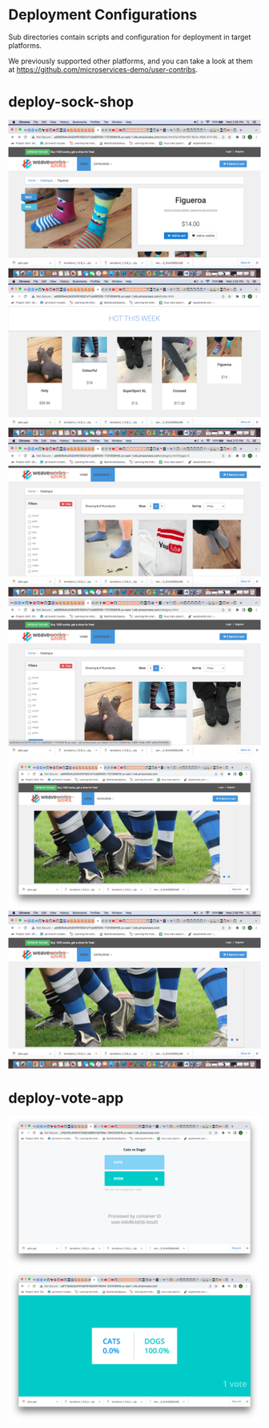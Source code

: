 # Deployment Configurations

Sub directories contain scripts and configuration for deployment in target platforms. 

We previously supported other platforms, and you can take a look at them at https://github.com/microservices-demo/user-contribs.
# deploy-sock-shop
![sock](./sock.png)  
![sock](./sock1.png)
![sock](./sock2.png)  
![sock](./sock3.png)  
![sock](./sock4.png)  
![sock](./sock5.png)  


# deploy-vote-app
![vote](./vote.png)  
![vote](./result.png)  


